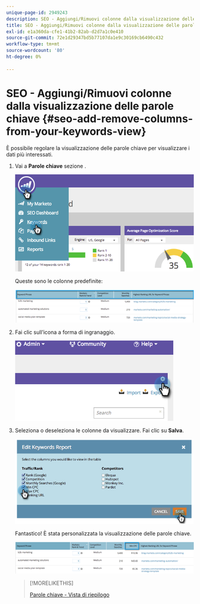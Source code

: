 ```yaml
---
unique-page-id: 2949243
description: SEO - Aggiungi/Rimuovi colonne dalla visualizzazione delle parole chiave - Marketo Docs - Documentazione del prodotto
title: SEO - Aggiungi/Rimuovi colonne dalla visualizzazione delle parole chiave
exl-id: e1a360da-cfe1-41b2-82ab-d2d7a1c0e410
source-git-commit: 72e1d29347bd5b77107da1e9c30169cb6490c432
workflow-type: tm+mt
source-wordcount: '80'
ht-degree: 0%

---
```


# SEO - Aggiungi/Rimuovi colonne dalla visualizzazione delle parole chiave {#seo-add-remove-columns-from-your-keywords-view}

È possibile regolare la visualizzazione delle parole chiave per visualizzare i dati più interessati.

1. Vai a **Parole chiave** sezione .

   ![](assets/image2014-9-18-13-3a37-3a31.png)

   Queste sono le colonne predefinite:

   ![](assets/image2014-9-18-13-3a37-3a36.png)

1. Fai clic sull’icona a forma di ingranaggio.

   ![](assets/image2014-9-18-13-3a37-3a39.png)

1. Seleziona o deseleziona le colonne da visualizzare. Fai clic su **Salva**.

   ![](assets/image2014-9-18-13-3a37-3a42.png)

   Fantastico! È stata personalizzata la visualizzazione delle parole chiave.

   ![](assets/image2014-9-18-13-3a37-3a46.png)

   >[!MORELIKETHIS]
   >
   >[Parole chiave - Vista di riepilogo](/help/marketo/product-docs/additional-apps/seo/keywords/seo-understanding-keywords.md)
